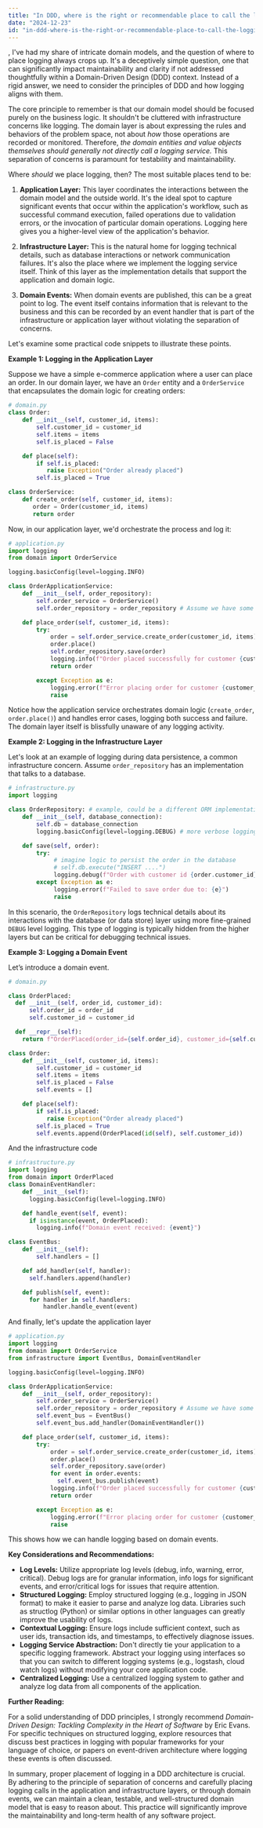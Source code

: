 ```yaml
---
title: "In DDD, where is the right or recommendable place to call the logging service?"
date: "2024-12-23"
id: "in-ddd-where-is-the-right-or-recommendable-place-to-call-the-logging-service"
---
```


,  I've had my share of intricate domain models, and the question of where to place logging always crops up. It's a deceptively simple question, one that can significantly impact maintainability and clarity if not addressed thoughtfully within a Domain-Driven Design (DDD) context. Instead of a rigid answer, we need to consider the principles of DDD and how logging aligns with them.

The core principle to remember is that our domain model should be focused purely on the business logic. It shouldn't be cluttered with infrastructure concerns like logging. The domain layer is about expressing the rules and behaviors of the problem space, not about *how* those operations are recorded or monitored. Therefore, *the domain entities and value objects themselves should generally not directly call a logging service.* This separation of concerns is paramount for testability and maintainability.

Where *should* we place logging, then? The most suitable places tend to be:

1.  **Application Layer:** This layer coordinates the interactions between the domain model and the outside world. It's the ideal spot to capture significant events that occur within the application's workflow, such as successful command execution, failed operations due to validation errors, or the invocation of particular domain operations. Logging here gives you a higher-level view of the application's behavior.

2.  **Infrastructure Layer:** This is the natural home for logging technical details, such as database interactions or network communication failures. It's also the place where we implement the logging service itself. Think of this layer as the implementation details that support the application and domain logic.

3.  **Domain Events:** When domain events are published, this can be a great point to log. The event itself contains information that is relevant to the business and this can be recorded by an event handler that is part of the infrastructure or application layer without violating the separation of concerns.

Let's examine some practical code snippets to illustrate these points.

**Example 1: Logging in the Application Layer**

Suppose we have a simple e-commerce application where a user can place an order. In our domain layer, we have an `Order` entity and a `OrderService` that encapsulates the domain logic for creating orders:

```python
# domain.py
class Order:
    def __init__(self, customer_id, items):
        self.customer_id = customer_id
        self.items = items
        self.is_placed = False

    def place(self):
        if self.is_placed:
           raise Exception("Order already placed")
        self.is_placed = True

class OrderService:
    def create_order(self, customer_id, items):
       order = Order(customer_id, items)
       return order
```

Now, in our application layer, we'd orchestrate the process and log it:

```python
# application.py
import logging
from domain import OrderService

logging.basicConfig(level=logging.INFO)

class OrderApplicationService:
    def __init__(self, order_repository):
        self.order_service = OrderService()
        self.order_repository = order_repository # Assume we have some repository

    def place_order(self, customer_id, items):
        try:
            order = self.order_service.create_order(customer_id, items)
            order.place()
            self.order_repository.save(order)
            logging.info(f"Order placed successfully for customer {customer_id}.")
            return order

        except Exception as e:
            logging.error(f"Error placing order for customer {customer_id}: {e}")
            raise
```

Notice how the application service orchestrates domain logic (`create_order`, `order.place()`) and handles error cases, logging both success and failure. The domain layer itself is blissfully unaware of any logging activity.

**Example 2: Logging in the Infrastructure Layer**

Let's look at an example of logging during data persistence, a common infrastructure concern. Assume `order_repository` has an implementation that talks to a database.

```python
# infrastructure.py
import logging

class OrderRepository: # example, could be a different ORM implementation
    def __init__(self, database_connection):
        self.db = database_connection
        logging.basicConfig(level=logging.DEBUG) # more verbose logging in infra layer

    def save(self, order):
        try:
             # imagine logic to persist the order in the database
             # self.db.execute("INSERT ....")
             logging.debug(f"Order with customer id {order.customer_id} saved to DB.")
        except Exception as e:
             logging.error(f"Failed to save order due to: {e}")
             raise
```

In this scenario, the `OrderRepository` logs technical details about its interactions with the database (or data store) layer using more fine-grained `DEBUG` level logging. This type of logging is typically hidden from the higher layers but can be critical for debugging technical issues.

**Example 3: Logging a Domain Event**

Let’s introduce a domain event.

```python
# domain.py

class OrderPlaced:
  def __init__(self, order_id, customer_id):
      self.order_id = order_id
      self.customer_id = customer_id

  def __repr__(self):
    return f"OrderPlaced(order_id={self.order_id}, customer_id={self.customer_id})"

class Order:
    def __init__(self, customer_id, items):
        self.customer_id = customer_id
        self.items = items
        self.is_placed = False
        self.events = []

    def place(self):
        if self.is_placed:
           raise Exception("Order already placed")
        self.is_placed = True
        self.events.append(OrderPlaced(id(self), self.customer_id))
```
And the infrastructure code

```python
# infrastructure.py
import logging
from domain import OrderPlaced
class DomainEventHandler:
    def __init__(self):
      logging.basicConfig(level=logging.INFO)

    def handle_event(self, event):
      if isinstance(event, OrderPlaced):
        logging.info(f"Domain event received: {event}")

class EventBus:
    def __init__(self):
        self.handlers = []

    def add_handler(self, handler):
      self.handlers.append(handler)

    def publish(self, event):
      for handler in self.handlers:
          handler.handle_event(event)
```
And finally, let's update the application layer
```python
# application.py
import logging
from domain import OrderService
from infrastructure import EventBus, DomainEventHandler

logging.basicConfig(level=logging.INFO)

class OrderApplicationService:
    def __init__(self, order_repository):
        self.order_service = OrderService()
        self.order_repository = order_repository # Assume we have some repository
        self.event_bus = EventBus()
        self.event_bus.add_handler(DomainEventHandler())

    def place_order(self, customer_id, items):
        try:
            order = self.order_service.create_order(customer_id, items)
            order.place()
            self.order_repository.save(order)
            for event in order.events:
              self.event_bus.publish(event)
            logging.info(f"Order placed successfully for customer {customer_id}.")
            return order

        except Exception as e:
            logging.error(f"Error placing order for customer {customer_id}: {e}")
            raise

```
This shows how we can handle logging based on domain events.

**Key Considerations and Recommendations:**

*   **Log Levels:** Utilize appropriate log levels (debug, info, warning, error, critical). Debug logs are for granular information, info logs for significant events, and error/critical logs for issues that require attention.
*   **Structured Logging:** Employ structured logging (e.g., logging in JSON format) to make it easier to parse and analyze log data. Libraries such as structlog (Python) or similar options in other languages can greatly improve the usability of logs.
*   **Contextual Logging:** Ensure logs include sufficient context, such as user ids, transaction ids, and timestamps, to effectively diagnose issues.
*   **Logging Service Abstraction:** Don't directly tie your application to a specific logging framework. Abstract your logging using interfaces so that you can switch to different logging systems (e.g., logstash, cloud watch logs) without modifying your core application code.
*   **Centralized Logging:** Use a centralized logging system to gather and analyze log data from all components of the application.

**Further Reading:**

For a solid understanding of DDD principles, I strongly recommend *Domain-Driven Design: Tackling Complexity in the Heart of Software* by Eric Evans. For specific techniques on structured logging, explore resources that discuss best practices in logging with popular frameworks for your language of choice, or papers on event-driven architecture where logging these events is often discussed.

In summary, proper placement of logging in a DDD architecture is crucial. By adhering to the principle of separation of concerns and carefully placing logging calls in the application and infrastructure layers, or through domain events, we can maintain a clean, testable, and well-structured domain model that is easy to reason about. This practice will significantly improve the maintainability and long-term health of any software project.

